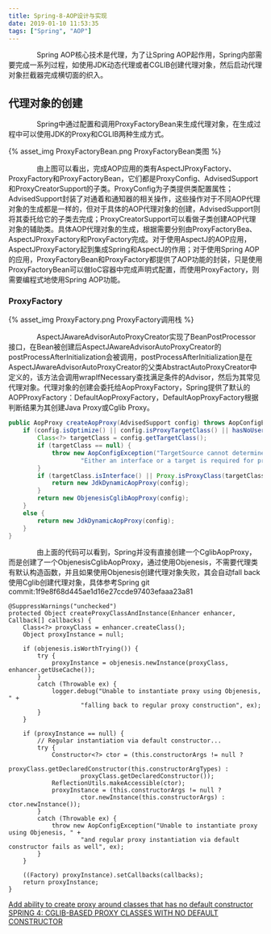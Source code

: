 ```yaml
---
title: Spring-8-AOP设计与实现
date: 2019-01-10 11:53:35
tags: ["Spring", "AOP"]
---
```

 
　　　　Spring AOP核心技术是代理，为了让Spring AOP起作用，Spring内部需要完成一系列过程，如使用JDK动态代理或者CGLIB创建代理对象，然后启动代理对象拦截器完成横切面的织入。

<!-- more -->

## 代理对象的创建

　　　　Spring中通过配置和调用ProxyFactoryBean来生成代理对象，在生成过程中可以使用JDK的Proxy和CGLIB两种生成方式。

{% asset_img ProxyFactoryBean.png ProxyFactoryBean类图 %}

　　　　由上图可以看出，完成AOP应用的类有AspectJProxyFactory、ProxyFactory和ProxyFactoryBean，它们都是ProxyConfig、AdvisedSupport和ProxyCreatorSupport的子类。ProxyConfig为子类提供类配置属性；AdvisedSupport封装了对通着和通知器的相关操作，这些操作对于不同AOP代理对象的生成都是一样的，但对于具体的AOP代理对象的创建，AdvisedSupport则将其委托给它的子类去完成；ProxyCreatorSupport可以看做子类创建AOP代理对象的辅助类。具体AOP代理对象的生成，根据需要分别由ProxyFactoryBea、AspectJProxyFactory和ProxyFactory完成。对于使用AspectJ的AOP应用，AspectJProxyFactory起到集成Spring和AspectJ的作用；对于使用Spring AOP的应用，ProxyFactoryBean和ProxyFactory都提供了AOP功能的封装，只是使用ProxyFactoryBean可以做IoC容器中完成声明式配置，而使用ProxyFactory，则需要编程式地使用Spring AOP功能。

### ProxyFactory

{% asset_img ProxyFactory.png ProxyFactory调用栈 %}

　　　　AspectJAwareAdvisorAutoProxyCreator实现了BeanPostProcessor接口，在Bean被创建后AspectJAwareAdvisorAutoProxyCreator的postProcessAfterInitialization会被调用，postProcessAfterInitialization是在AspectJAwareAdvisorAutoProxyCreator的父类AbstractAutoProxyCreator中定义的，该方法会调用wrapIfNecessary查找满足条件的Advisor，然后为其常见代理对象。代理对象的创建会委托给AopProxyFactory，Spring提供了默认的AOPProxyFactory：DefaultAopProxyFactory，DefaultAopProxyFactory根据判断结果为其创建Java Proxy或Cglib Proxy。
```Java
public AopProxy createAopProxy(AdvisedSupport config) throws AopConfigException {
	if (config.isOptimize() || config.isProxyTargetClass() || hasNoUserSuppliedProxyInterfaces(config)) {
		Class<?> targetClass = config.getTargetClass();
		if (targetClass == null) {
			throw new AopConfigException("TargetSource cannot determine target class: " +
					"Either an interface or a target is required for proxy creation.");
		}
		if (targetClass.isInterface() || Proxy.isProxyClass(targetClass)) {
			return new JdkDynamicAopProxy(config);
		}
		return new ObjenesisCglibAopProxy(config);
	}
	else {
		return new JdkDynamicAopProxy(config);
	}
}
```

　　　　由上面的代码可以看到，Spring并没有直接创建一个CglibAopProxy，而是创建了一个ObjenesisCglibAopProxy，通过使用Objenesis，不需要代理类有默认构造函数，并且如果使用Objenesis创建代理对象失败，其会自动fall back使用Cglib创建代理对象，具体参考Spring git commit:1f9e8f68d445ae1d16e27ccde97403efaaa23a81

```
@SuppressWarnings("unchecked")
protected Object createProxyClassAndInstance(Enhancer enhancer, Callback[] callbacks) {
	Class<?> proxyClass = enhancer.createClass();
	Object proxyInstance = null;

	if (objenesis.isWorthTrying()) {
		try {
			proxyInstance = objenesis.newInstance(proxyClass, enhancer.getUseCache());
		}
		catch (Throwable ex) {
			logger.debug("Unable to instantiate proxy using Objenesis, " +
					"falling back to regular proxy construction", ex);
		}
	}

	if (proxyInstance == null) {
		// Regular instantiation via default constructor...
		try {
			Constructor<?> ctor = (this.constructorArgs != null ?
					proxyClass.getDeclaredConstructor(this.constructorArgTypes) :
					proxyClass.getDeclaredConstructor());
			ReflectionUtils.makeAccessible(ctor);
			proxyInstance = (this.constructorArgs != null ?
					ctor.newInstance(this.constructorArgs) : ctor.newInstance());
		}
		catch (Throwable ex) {
			throw new AopConfigException("Unable to instantiate proxy using Objenesis, " +
					"and regular proxy instantiation via default constructor fails as well", ex);
		}
	}

	((Factory) proxyInstance).setCallbacks(callbacks);
	return proxyInstance;
}
```

[Add ability to create proxy around classes that has no default constructor](https://jira.spring.io/browse/SPR-10594?redirect=false)
[SPRING 4: CGLIB-BASED PROXY CLASSES WITH NO DEFAULT CONSTRUCTOR](https://blog.codeleak.pl/2014/07/spring-4-cglib-based-proxy-classes-with-no-default-ctor.html)



